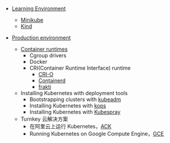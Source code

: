 
- [Learning Environment](https://kubernetes.io/docs/setup/learning-environment/)
    - [Minikube]()
    - [Kind](https://kind.sigs.k8s.io/)
    
- [Production environment](https://kubernetes.io/docs/setup/production-environment/)
    - [Container runtimes](https://kubernetes.io/docs/setup/production-environment/container-runtimes/)
        - Cgroup drivers
        - Docker 
        - CRI(Container Runtime Interface) runtime
            - [CRI-O](https://github.com/cri-o/cri-o/)
            - [Containerd](https://github.com/containerd/containerd)
            - [frakti](https://github.com/kubernetes/frakti#frakti)
    - Installing Kubernetes with deployment tools
        - Bootstrapping clusters with [kubeadm](https://github.com/kubernetes/kubeadm)
        - Installing Kubernetes with [kops](https://github.com/kubernetes/kops)
        - Installing Kubernetes with [Kubespray](https://github.com/kubernetes-sigs/kubespray)
    - Turnkey 云解决方案
        - 在阿里云上运行 Kubernetes，[ACK](https://www.alibabacloud.com/help/zh/doc-detail/86737.htm)
        - Running Kubernetes on Google Compute Engine，[GCE](https://kubernetes.io/docs/setup/production-environment/turnkey/gce/)